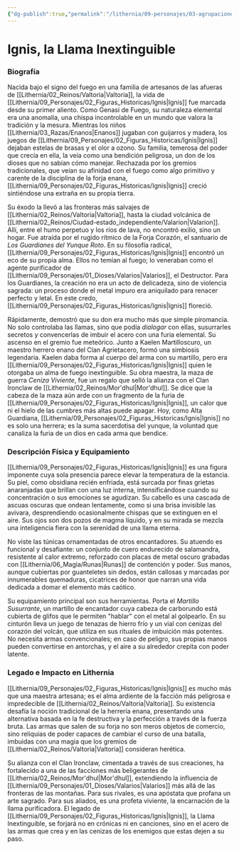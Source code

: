 ```yaml
---
{"dg-publish":true,"permalink":"/lithernia/09-personajes/03-agrupaciones/los-guardianes-del-yunque-roto/ignis-la-llama-inextinguible/","tags":["[lithernia","personajes","Gremio","Valarion","Genasi]"]}
---
```


# Ignis, la Llama Inextinguible

### Biografía

Nacida bajo el signo del fuego en una familia de artesanos de las afueras de [[Lithernia/02_Reinos/Valtoria\|Valtoria]], la vida de [[Lithernia/09_Personajes/02_Figuras_Historicas/Ignis\|Ignis]] fue marcada desde su primer aliento. Como Genasi de Fuego, su naturaleza elemental era una anomalía, una chispa incontrolable en un mundo que valora la tradición y la mesura. Mientras los niños [[Lithernia/03_Razas/Enanos\|Enanos]] jugaban con guijarros y madera, los juegos de [[Lithernia/09_Personajes/02_Figuras_Historicas/Ignis\|Ignis]] dejaban estelas de brasas y el olor a ozono. Su familia, temerosa del poder que crecía en ella, la veía como una bendición peligrosa, un don de los dioses que no sabían cómo manejar. Rechazada por los gremios tradicionales, que veían su afinidad con el fuego como algo primitivo y carente de la disciplina de la forja enana, [[Lithernia/09_Personajes/02_Figuras_Historicas/Ignis\|Ignis]] creció sintiéndose una extraña en su propia tierra.

Su éxodo la llevó a las fronteras más salvajes de [[Lithernia/02_Reinos/Valtoria\|Valtoria]], hasta la ciudad volcánica de [[Lithernia/02_Reinos/Ciudad-estado_independiente/Valarion\|Valarion]]. Allí, entre el humo perpetuo y los ríos de lava, no encontró exilio, sino un hogar. Fue atraída por el rugido rítmico de la Forja Corazón, el santuario de *Los Guardianes del Yunque Roto*. En su filosofía radical, [[Lithernia/09_Personajes/02_Figuras_Historicas/Ignis\|Ignis]] encontró un eco de su propia alma. Ellos no temían al fuego; lo veneraban como el agente purificador de [[Lithernia/09_Personajes/01_Dioses/Valarios\|Valarios]], el Destructor. Para los Guardianes, la creación no era un acto de delicadeza, sino de violencia sagrada: un proceso donde el metal impuro era aniquilado para renacer perfecto y letal. En este credo, [[Lithernia/09_Personajes/02_Figuras_Historicas/Ignis\|Ignis]] floreció.

Rápidamente, demostró que su don era mucho más que simple piromancia. No solo controlaba las llamas, sino que podía *dialogar* con ellas, susurrarles secretos y convencerlas de imbuir el acero con una furia elemental. Su ascenso en el gremio fue meteórico. Junto a Kaelen Martilloscuro, un maestro herrero enano del Clan Agrietacero, formó una simbiosis legendaria. Kaelen daba forma al cuerpo del arma con su martillo, pero era [[Lithernia/09_Personajes/02_Figuras_Historicas/Ignis\|Ignis]] quien le otorgaba un alma de fuego inextinguible. Su obra maestra, la maza de guerra *Ceniza Viviente*, fue un regalo que selló la alianza con el Clan Ironclaw de [[Lithernia/02_Reinos/Mor'dhul\|Mor'dhul]]. Se dice que la cabeza de la maza aún arde con un fragmento de la furia de [[Lithernia/09_Personajes/02_Figuras_Historicas/Ignis\|Ignis]], un calor que ni el hielo de las cumbres más altas puede apagar. Hoy, como Alta Guardiana, [[Lithernia/09_Personajes/02_Figuras_Historicas/Ignis\|Ignis]] no es solo una herrera; es la suma sacerdotisa del yunque, la voluntad que canaliza la furia de un dios en cada arma que bendice.

### Descripción Física y Equipamiento

[[Lithernia/09_Personajes/02_Figuras_Historicas/Ignis\|Ignis]] es una figura imponente cuya sola presencia parece elevar la temperatura de la estancia. Su piel, como obsidiana recién enfriada, está surcada por finas grietas anaranjadas que brillan con una luz interna, intensificándose cuando su concentración o sus emociones se agudizan. Su cabello es una cascada de ascuas oscuras que ondean lentamente, como si una brisa invisible las avivara, desprendiendo ocasionalmente chispas que se extinguen en el aire. Sus ojos son dos pozos de magma líquido, y en su mirada se mezcla una inteligencia fiera con la serenidad de una llama eterna.

No viste las túnicas ornamentadas de otros encantadores. Su atuendo es funcional y desafiante: un conjunto de cuero endurecido de salamandra, resistente al calor extremo, reforzado con placas de metal oscuro grabadas con [[Lithernia/06_Magia/Runas\|Runas]] de contención y poder. Sus manos, aunque cubiertas por guanteletes sin dedos, están callosas y marcadas por innumerables quemaduras, cicatrices de honor que narran una vida dedicada a domar el elemento más caótico.

Su equipamiento principal son sus herramientas. Porta el *Martillo Susurrante*, un martillo de encantador cuya cabeza de carborundo está cubierta de glifos que le permiten "hablar" con el metal al golpearlo. En su cinturón lleva un juego de tenazas de hierro frío y un vial con cenizas del corazón del volcán, que utiliza en sus rituales de imbuición más potentes. No necesita armas convencionales; en caso de peligro, sus propias manos pueden convertirse en antorchas, y el aire a su alrededor crepita con poder latente.

### Legado e Impacto en Lithernia

[[Lithernia/09_Personajes/02_Figuras_Historicas/Ignis\|Ignis]] es mucho más que una maestra artesana; es el alma ardiente de la facción más peligrosa e impredecible de [[Lithernia/02_Reinos/Valtoria\|Valtoria]]. Su existencia desafía la noción tradicional de la herrería enana, presentando una alternativa basada en la fe destructiva y la perfección a través de la fuerza bruta. Las armas que salen de su forja no son meros objetos de comercio, sino reliquias de poder capaces de cambiar el curso de una batalla, imbuidas con una magia que los gremios de [[Lithernia/02_Reinos/Valtoria\|Valtoria]] consideran herética.

Su alianza con el Clan Ironclaw, cimentada a través de sus creaciones, ha fortalecido a una de las facciones más beligerantes de [[Lithernia/02_Reinos/Mor'dhul\|Mor'dhul]], extendiendo la influencia de [[Lithernia/09_Personajes/01_Dioses/Valarios\|Valarios]] más allá de las fronteras de las montañas. Para sus rivales, es una apóstata que profana un arte sagrado. Para sus aliados, es una profeta viviente, la encarnación de la llama purificadora. El legado de [[Lithernia/09_Personajes/02_Figuras_Historicas/Ignis\|Ignis]], la Llama Inextinguible, se forjará no en crónicas ni en canciones, sino en el acero de las armas que crea y en las cenizas de los enemigos que estas dejen a su paso.
